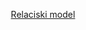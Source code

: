 
<p align="center">
<a href="https://app.sqldbm.com/MySQL/Share/FkbtDBvsl5NLKK9tAVr2oUGFrngIE8md_DYjF4jNYw0">Relaciski model</a>
</p>
